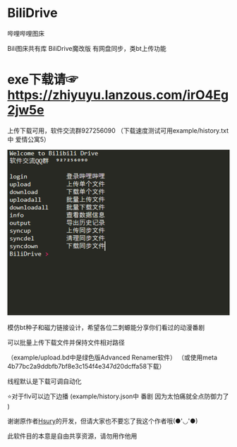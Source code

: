 # BiliDrive
哔哩哔哩图床

Bili图床共有库
BiliDrive魔改版
有网盘同步，类bt上传功能

# exe下载请☞ https://zhiyuyu.lanzous.com/irO4Eg2jw5e


上传下载可用，软件交流群927256090
（下载速度测试可用example/history.txt中 爱情公寓5）

![](https://github.com/1299172402/BiliDrive-BT/blob/master/pic/introduction.PNG?raw=true)

模仿bt种子和磁力链接设计，希望各位二刺螈能分享你们看过的动漫番剧


可以批量上传下载文件并保持文件相对路径

（example/upload.bd中是绿色版Advanced Renamer软件）
（或使用meta 4b77bc2a9ddbfb7bf8e3c154f4e347d20dcffa58下载）

线程默认是下载可调自动化

⭐对于flv可以边下边播
(example/history.json中 番剧 因为太怕痛就全点防御力了 )

谢谢原作者[Hsury](https://hsury.com/)的开发，但请大家也不要忘了我这个作者哦(●'◡'●)

此软件目的本意是自由共享资源，请勿用作他用
